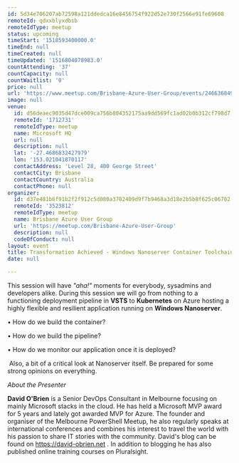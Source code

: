 ```yaml
---
id: 5d34e706207ab72598a121ddedca16e8456754f922d52e730f2566e91fe69608
remoteId: qdxxblyxdbsb
remoteIdType: meetup
status: upcoming
timeStart: '1518593400000.0'
timeEnd: null
timeCreated: null
timeUpdated: '1516804078983.0'
countAttending: '37'
countCapacity: null
countWaitlist: '0'
price: null
url: 'https://www.meetup.com/Brisbane-Azure-User-Group/events/246636849/'
image: null
venue:
  id: d56deaec9035d47dce009ca756b804352175aa9dd569fc1ad02b0b312cf798d7
  remoteId: '1712731'
  remoteIdType: meetup
  name: Microsoft HQ
  url: null
  description: null
  lat: '-27.4686832427979'
  lon: '153.021041870117'
  contactAddress: 'Level 28, 400 George Street'
  contactCity: Brisbane
  contactCountry: Australia
  contactPhone: null
organizer:
  id: d37e481b6f91b2f2f912c5d080a3702409d9f7b9468a3d18e2b5b8f625c06702
  remoteId: '3523812'
  remoteIdType: meetup
  name: Brisbane Azure User Group
  url: 'https://meetup.com/Brisbane-Azure-User-Group'
  description: null
  codeOfConduct: null
layout: event
title: Transformation Achieved - Windows Nanoserver Container Toolchain on Azure
date: null

---
```

<p>This session will have <i>"aha!"</i> moments for everybody, sysadmins and developers alike. During this session we will go from nothing to a functioning deployment pipeline in <b>VSTS</b> to <b>Kubernetes</b> on Azure hosting a highly flexible and resilient application running on <b>Windows Nanoserver</b>. </p> <p>• How do we build the container? </p> <p>• How do we build the pipeline?</p> <p>• How do we monitor our application once it is deployed? </p> <p> Also, a bit of a critical look at Nanoserver itself. Be prepared for some strong opinions on everything.</p> <p><i>About the Presenter</i></p> <p><b>David O'Brien</b> is a Senior DevOps Consultant in Melbourne focusing on mainly Microsoft stacks in the cloud. He has held a Microsoft MVP award for 5 years and lately got awarded MVP for Azure. The founder and organiser of the Melbourne PowerShell Meetup, he also regularly speaks at international conferences and combines his interest to travel the world with his passion to share IT stories with the community. David's blog can be found on <a href="https://david-obrien.net" class="linkified">https://david-obrien.net</a> . In addition to blogging he has also published online training courses on Pluralsight.</p> 
